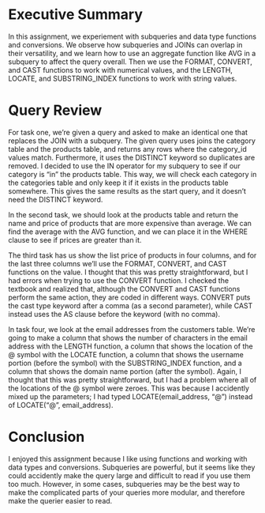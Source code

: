 # Executive Summary
In this assignment, we experiement with subqueries and data type functions and conversions. We observe how subqueries and JOINs can overlap in their versatility, and we learn how to use an aggregate function like AVG in a subquery to affect the query overall. Then we use the FORMAT, CONVERT, and CAST functions to work with numerical values, and the LENGTH, LOCATE, and SUBSTRING_INDEX functions to work with string values.

# Query Review
For task one, we’re given a query and asked to make an identical one that replaces the JOIN with a subquery. The given query uses joins the category table and the products table, and returns any rows where the category_id values match. Furthermore, it uses the DISTINCT keyword so duplicates are removed. I decided to use the IN operator for my subquery to see if our category is “in” the products table. This way, we will check each category in the categories table and only keep it if it exists in the products table somewhere. This gives the same results as the start query, and it doesn’t need the DISTINCT keyword.

In the second task, we should look at the products table and return the name and price of products that are more expensive than average. We can find the average with the AVG function, and we can place it in the WHERE clause to see if prices are greater than it.

The third task has us show the list price of products in four columns, and for the last three columns we’ll use the FORMAT, CONVERT, and CAST functions on the value. I thought that this was pretty straightforward, but I had errors when trying to use the CONVERT function. I checked the textbook and realized that, although the CONVERT and CAST functions perform the same action, they are coded in different ways. CONVERT puts the cast type keyword after a comma (as a second parameter), while CAST instead uses the AS clause before the keyword (with no comma).

In task four, we look at the email addresses from the customers table. We’re going to make a column that shows the number of characters in the email address with the LENGTH function, a column that shows the location of the @ symbol with the LOCATE function, a column that shows the username portion (before the symbol) with the SUBSTRING_INDEX function, and a column that shows the domain name portion (after the symbol). Again, I thought that this was pretty straightforward, but I had a problem where all of the locations of the @ symbol were zeroes. This was because I accidently mixed up the parameters; I had typed LOCATE(email_address, “@”) instead of LOCATE(“@”, email_address).

# Conclusion
I enjoyed this assignment because I like using functions and working with data types and conversions. Subqueries are powerful, but it seems like they could accidently make the query large and difficult to read if you use them too much. However, in some cases, subqueries may be the best way to make the complicated parts of your queries more modular, and therefore make the querier easier to read.
